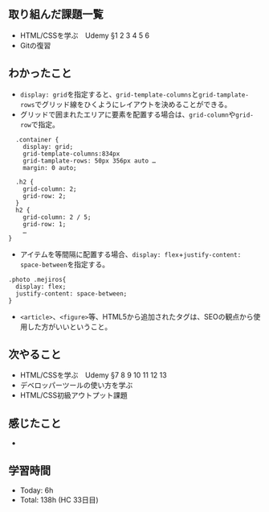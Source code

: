 ## 取り組んだ課題一覧
- HTML/CSSを学ぶ　Udemy §1 2 3 4 5 6
- Gitの復習
## わかったこと
- `display: grid`を指定すると、`grid-template-columns`と`grid-tamplate-rows`でグリッド線をひくようにレイアウトを決めることができる。
- グリッドで囲まれたエリアに要素を配置する場合は、`grid-column`や`grid-row`で指定。
```
  .container {
    display: grid;
    grid-template-columns:834px
    grid-tamplate-rows: 50px 356px auto …
    margin: 0 auto;
 
  .h2 {
    grid-column: 2;
    grid-row: 2;
  }
  h2 {
    grid-column: 2 / 5;
    grid-row: 1;
    …
}
```
- アイテムを等間隔に配置する場合、`display: flex`+`justify-content: space-between`を指定する。
```
.photo .mejiros{
  display: flex;
  justify-content: space-between;
}
```
- `<article>`、`<figure>`等、HTML5から追加されたタグは、SEOの観点から使用した方がいいということ。
## 次やること
- HTML/CSSを学ぶ　Udemy §7 8 9 10 11 12 13
- デベロッパーツールの使い方を学ぶ
- HTML/CSS初級アウトプット課題
## 感じたこと
- 
## 学習時間
- Today: 6h 
- Total: 138h (HC 33日目)
